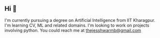 ## Hi 👋
I'm currently pursuing a degree on Artificial Intelligence from IIT Kharagpur.
I'm learning CV, ML and related domains.
I'm looking to work on projects involving python.
You could reach me at thejesshwarmb@gmail.com

<!--
**thejesshwar/thejesshwar** is a ✨ _special_ ✨ repository because its `README.md` (this file) appears on your GitHub profile.

Here are some ideas to get you started:

- 🔭 I’m currently working on ...
- 🌱 I’m currently learning ...
- 👯 I’m looking to collaborate on ...
- 🤔 I’m looking for help with ...
- 💬 Ask me about ...
- 📫 How to reach me: ...
- 😄 Pronouns: ...
- ⚡ Fun fact: ...
-->

